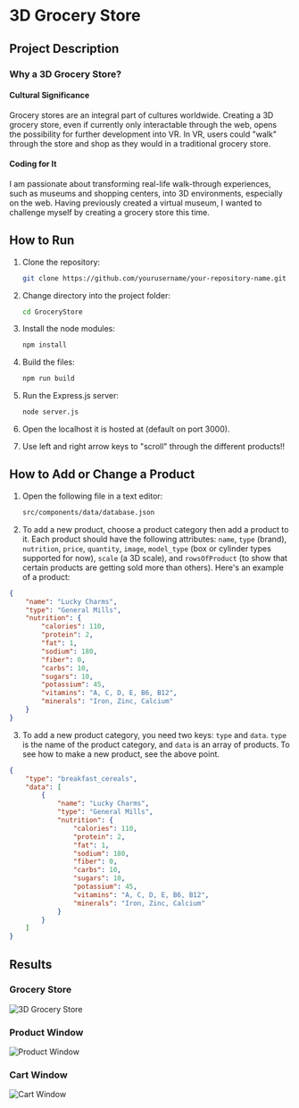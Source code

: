 # 3D Grocery Store 

## Project Description

### Why a 3D Grocery Store?

#### Cultural Significance
Grocery stores are an integral part of cultures worldwide. Creating a 3D grocery store, even if currently only interactable through the web, opens the possibility for further development into VR. In VR, users could "walk" through the store and shop as they would in a traditional grocery store.

#### Coding for It
I am passionate about transforming real-life walk-through experiences, such as museums and shopping centers, into 3D environments, especially on the web. Having previously created a virtual museum, I wanted to challenge myself by creating a grocery store this time.

## How to Run

1. Clone the repository:
    ```sh
    git clone https://github.com/yourusername/your-repository-name.git
    ```

2. Change directory into the project folder:
    ```sh
    cd GroceryStore
    ```

3. Install the node modules:
    ```sh
    npm install
    ```

4. Build the files:
    ```sh
    npm run build
    ```

5. Run the Express.js server:
    ```sh
    node server.js
    ```

6. Open the localhost it is hosted at (default on port 3000).

7. Use left and right arrow keys to "scroll" through the different products!!

## How to Add or Change a Product

1. Open the following file in a text editor:
    ```sh
    src/components/data/database.json
    ```

2. To add a new product, choose a product category then add a product to it. Each product should have the following attributes: `name`, `type` (brand), `nutrition`, `price`, `quantity`, `image`, `model_type` (box or cylinder types supported for now), `scale` (a 3D scale), and `rowsOfProduct` (to show that certain products are getting sold more than others).
Here's an example of a product:

```json
{
    "name": "Lucky Charms",
    "type": "General Mills",
    "nutrition": {
        "calories": 110,
        "protein": 2,
        "fat": 1,
        "sodium": 180,
        "fiber": 0,
        "carbs": 10,
        "sugars": 10,
        "potassium": 45,
        "vitamins": "A, C, D, E, B6, B12",
        "minerals": "Iron, Zinc, Calcium"
    }
}
```
3. To add a new product category, you need two keys: `type` and `data`. `type` is the name of the product category, and `data` is an array of products. To see how to make a new product, see the above point.

```json
{
    "type": "breakfast_cereals",
    "data": [
        {
            "name": "Lucky Charms",
            "type": "General Mills",
            "nutrition": {
                "calories": 110,
                "protein": 2,
                "fat": 1,
                "sodium": 180,
                "fiber": 0,
                "carbs": 10,
                "sugars": 10,
                "potassium": 45,
                "vitamins": "A, C, D, E, B6, B12",
                "minerals": "Iron, Zinc, Calcium"
            }
        }
    ]
}
```

## Results
### Grocery Store
![3D Grocery Store](./readme_images/grocery_store.png)
### Product Window
![Product Window](./readme_images/product_window.png)
### Cart Window
![Cart Window](./readme_images/cart_window.png)